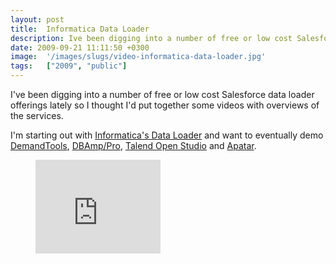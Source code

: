 ```yaml
---
layout: post
title:  Informatica Data Loader
description: Ive been digging into a number of free or low cost Salesforce data loader offerings lately so I thought Id put together some videos with overviews of the services. Im starting out with Informaticas Data Loader and want to eventually demo DemandTools  , DBAmp/Pro  , Talend Open Studio  and  Apatar  .
date: 2009-09-21 11:11:50 +0300
image:  '/images/slugs/video-informatica-data-loader.jpg'
tags:   ["2009", "public"]
---
```

<p>I've been digging into a number of free or low cost Salesforce data loader offerings lately so I thought I'd put together some videos with overviews of the services.</p>
<p>I'm starting out with <a href="http://sites.force.com/appexchange/apex/listingDetail?listingId=a0N300000016cUTEAY" target="_blank">Informatica's Data Loader</a> and want to eventually demo <a href="http://sites.force.com/appexchange/apex/listingDetail?listingId=a0N300000016bXjEAI" target="_blank">DemandTools</a>, <a href="http://sites.force.com/appexchange/apex/listingDetail?listingId=a0N300000016bWzEAI" target="_blank">DBAmp/Pro</a>, <a href="http://www.talend.com/products-data-integration/talend-open-studio.php" target="_blank">Talend Open Studio</a> and <a href="http://sites.force.com/appexchange/apex/listingDetail?listingId=a0N300000016cqoEAA" target="_blank">Apatar</a>.</p>
<figure class="kg-card kg-embed-card"><iframe width="200" height="150" src="https://www.youtube.com/embed/1thHYj1Ls8k?feature=oembed" frameborder="0" allow="accelerometer; autoplay; clipboard-write; encrypted-media; gyroscope; picture-in-picture" allowfullscreen></iframe></figure>
